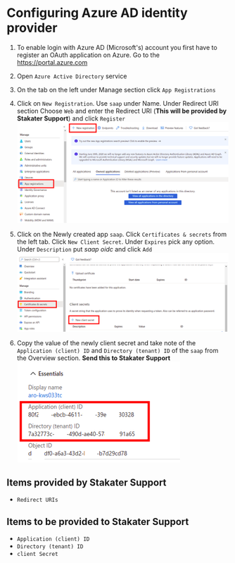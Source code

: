 # Configuring Azure AD identity provider

1. To enable login with Azure AD (Microsoft's) account you first have to register an OAuth application on Azure. Go to the https://portal.azure.com

2. Open `Azure Active Directory` service
3. On the tab on the left under Manage section click `App Registrations` 
4. Click on `New Registration`. Use `saap` under Name. Under Redirect URI section Choose `Web` and enter the Redirect URI (**This will be provided by Stakater Support**) and click `Register`
![Azure AD](./images/azure-ad.png)

5. Click on the Newly created app `saap`. Click `Certificates & secrets` from the left tab. Click `New Client Secret`. Under `Expires` pick any option. Under `Description` put *saap oidc* and click `Add`
![Certificates and Secrets](./images/azure-ad-certificates-secrets.png)
6. Copy the value of the newly client secret and take note of the `Application (client) ID` and `Directory (tenant) ID` of the `saap` from the Overview section. **Send this to Stakater Support**
![Client-Tenant-ID](./images/azure-ad-clientid-tenantid.png)


## Items provided by Stakater Support
- `Redirect URIs`

## Items to be provided to Stakater Support
- `Application (client) ID`
- `Directory (tenant) ID`
- `client Secret`
